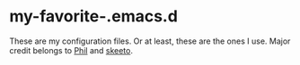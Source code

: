 my-favorite-.emacs.d
====================

These are my configuration files.
Or at least, these are the ones I use.
Major credit belongs to <a href="http://aperiodic.net/phil/prompt/">Phil</a> and <a href="https://github.com/skeeto/">skeeto</a>.
